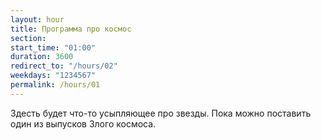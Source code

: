 ```yaml
---
layout: hour
title: Программа про космос
section:
start_time: "01:00"
duration: 3600
redirect_to: "/hours/02"
weekdays: "1234567"
permalink: /hours/01
---
```

Здесть будет что-то усыпляющее про звезды. Пока можно поставить один из выпусков Злого космоса.
